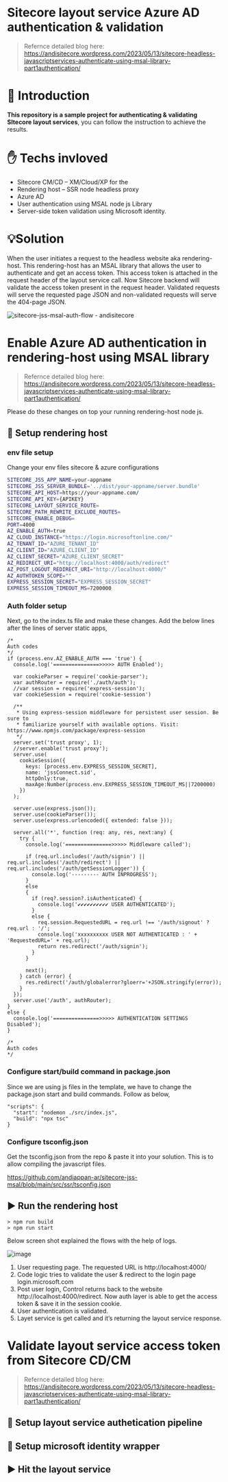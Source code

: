 # Sitecore layout service Azure AD authentication & validation 

> Refernce detailed blog here: https://andisitecore.wordpress.com/2023/05/13/sitecore-headless-javascriptservices-authenticate-using-msal-library-part1authentication/

# 📝 Introduction

**This repository is a sample project for authenticating & validating SItecore layout services**, you can follow the instruction to achieve the results.

# ✋ Techs invloved
* Sitecore CM/CD – XM/Cloud/XP for the
* Rendering host – SSR node headless proxy
* Azure AD
* User authentication using MSAL node js Library
* Server-side token validation using Microsoft identity.

# 💡Solution
When the user initiates a request to the headless website aka rendering-host. This rendering-host has an MSAL library that allows the user to authenticate and get an access token.
This access token is attached in the request header of the layout service call.
Now Sitecore backend will validate the access token present in the request header.
Validated requests will serve the requested page JSON and non-validated requests will serve the 404-page JSON.

![sitecore-jss-msal-auth-flow - andisitecore](https://github.com/andiappan-ar/sitecore-jss-msal/assets/11770345/8009d52d-4934-46a0-b262-aca56b945d53)


# Enable Azure AD authentication in rendering-host using MSAL library
> Refernce detailed blog here: https://andisitecore.wordpress.com/2023/05/13/sitecore-headless-javascriptservices-authenticate-using-msal-library-part1authentication/

Please do these changes on top your running rendering-host node js.

## 🔧 Setup rendering host

### env file setup

Change your env files sitecore & azure configurations
```sh
SITECORE_JSS_APP_NAME=your-appname
SITECORE_JSS_SERVER_BUNDLE='../dist/your-appname/server.bundle'
SITECORE_API_HOST=https://your-appname.com/
SITECORE_API_KEY={APIKEY}
SITECORE_LAYOUT_SERVICE_ROUTE=
SITECORE_PATH_REWRITE_EXCLUDE_ROUTES=
SITECORE_ENABLE_DEBUG=
PORT=4000
AZ_ENABLE_AUTH=true
AZ_CLOUD_INSTANCE="https://login.microsoftonline.com/"
AZ_TENANT_ID="AZURE_TENANT_ID"
AZ_CLIENT_ID="AZURE_CLIENT_ID"
AZ_CLIENT_SECRET="AZURE_CLIENT_SECRET"
AZ_REDIRECT_URI="http://localhost:4000/auth/redirect"
AZ_POST_LOGOUT_REDIRECT_URI="http://localhost:4000/"
AZ_AUTHTOKEN_SCOPE=""
EXPRESS_SESSION_SECRET="EXPRESS_SESSION_SECRET"
EXPRESS_SESSION_TIMEOUT_MS=7200000
```
### Auth folder setup
Next, go to the index.ts file and make these changes. Add the below lines after the lines of server static apps,

```
/*
Auth codes
*/
if (process.env.AZ_ENABLE_AUTH === 'true') {
  console.log('===============>>>>> AUTH Enabled');
 
  var cookieParser = require('cookie-parser');
  var authRouter = require('./auth/auth');
  //var session = require('express-session');
  var cookieSession = require('cookie-session')
 
  /**
   * Using express-session middleware for persistent user session. Be sure to
   * familiarize yourself with available options. Visit: https://www.npmjs.com/package/express-session
   */
  server.set('trust proxy', 1);
  //server.enable('trust proxy');
  server.use(
    cookieSession({
      keys: [process.env.EXPRESS_SESSION_SECRET],
      name: 'jssConnect.sid',      
      httpOnly:true,      
      maxAge:Number(process.env.EXPRESS_SESSION_TIMEOUT_MS||7200000)
    })
  );
 
  server.use(express.json());
  server.use(cookieParser());
  server.use(express.urlencoded({ extended: false }));  
 
  server.all('*', function (req: any, res, next:any) {
    try {
      console.log('===============>>>>> Middleware called');
       
      if (req.url.includes('/auth/signin') || req.url.includes('/auth/redirect') || req.url.includes('/auth/getSessionLogger')) {
        console.log('--------- AUTH INPROGRESS');
      }
      else
      {
        if (req?.session?.isAuthenticated) {
          console.log('✔✔✔✔✔✔✔✔✔✔ USER AUTHENTICATED');
        }
        else {
          req.session.RequestedURL = req.url !== '/auth/signout' ? req.url : '/';
          console.log('xxxxxxxxxx USER NOT AUTHENTICATED : ' + 'RequestedURL=' + req.url);
          return res.redirect('/auth/signin');
        }
      }
        
      next();
    } catch (error) {
      res.redirect('/auth/globalerror?gloerr='+JSON.stringify(error));
    }
  });
  server.use('/auth', authRouter);
}
else {
  console.log('===============>>>>> AUTHENTICATION SETTINGS Disabled');
}
 
/*
Auth codes
*/
```

### Configure start/build command in package.json

Since we are using js files in the template, we have to change the package.json start and build commands. Follow as below,

```
"scripts": {
  "start": "nodemon ./src/index.js",
  "build": "npx tsc"
}
```



### Configure tsconfig.json
Get the tsconfig.json from the repo & paste it into your solution. This is to allow compiling the javascript files.

https://github.com/andiappan-ar/sitecore-jss-msal/blob/main/src/ssr/tsconfig.json

## ▶️ Run the rendering host

```
> npm run build
> npm run start

```
Below screen shot explained the flows with the help of logs.

![image](https://github.com/andiappan-ar/sitecore-jss-msal/assets/11770345/2fd3f0d0-3988-47db-83ec-96dff8ea8837)


1. User requesting page. The requested URL is http://localhost:4000/
2. Code logic tries to validate the user & redirect to the login page login.microsoft.com
3. Post user login, Control returns back to the website http://localhost:4000/redirect. Now auth layer is able to get the access token & save it in the session cookie.
4. User authentication is validated.
5. Layet service is get called and it’s returning the layout service response.


# Validate layout service access token from Sitecore CD/CM
> Refernce detailed blog here: https://andisitecore.wordpress.com/2023/05/13/sitecore-headless-javascriptservices-authenticate-using-msal-library-part1authentication/

## 🔧 Setup layout service authetication pipeline



## 🔧 Setup microsoft identity wrapper

## ▶️ Hit the layout service
